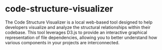# code-structure-visualizer
 The Code Structure Visualizer is a local web-based tool designed to help developers visualize and analyze the structural relationships within their codebase. This tool leverages D3.js to provide an interactive graphical representation of file dependencies, allowing you to better understand how various components in your projects are interconnected.

